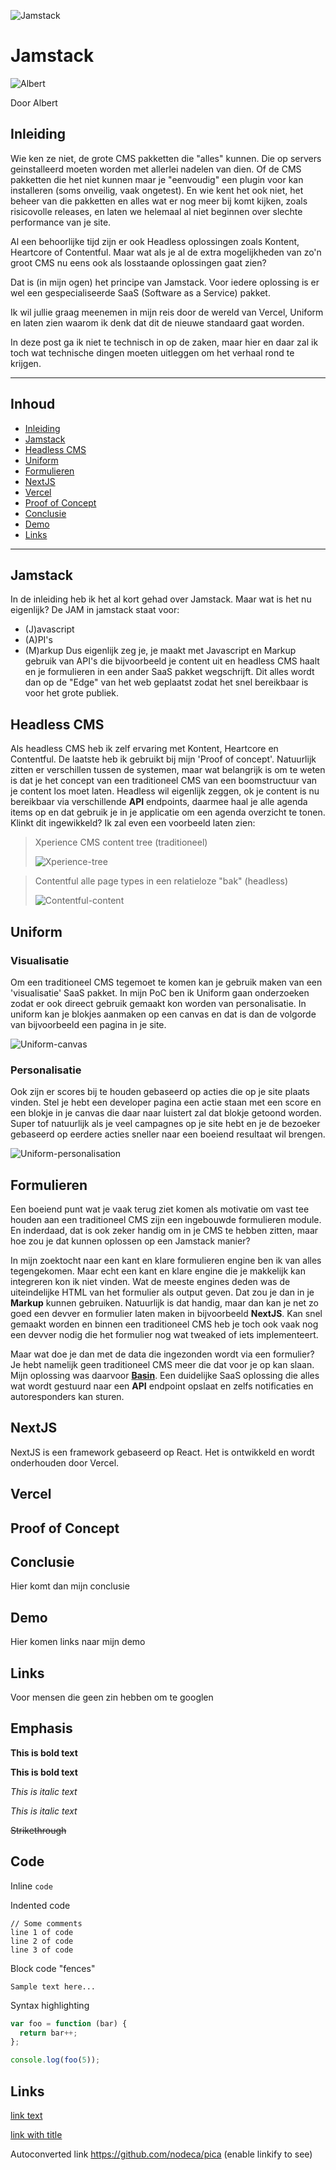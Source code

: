 ![Jamstack](https://d33wubrfki0l68.cloudfront.net/21c2e938a6a0468a8583b905f1156521c456f79c/2612d/img/logo/svg/jamstack_logo_darkbg.svg)
# Jamstack

![Albert](https://media-exp2.licdn.com/dms/image/C4D03AQEgWB327WYNBQ/profile-displayphoto-shrink_200_200/0/1649085287683?e=1662595200&v=beta&t=CYs_9ZmOahwzKHrCYoOUYS3nppyfBxR2K9avgzgN22o)

Door Albert

## Inleiding

Wie ken ze niet, de grote CMS pakketten die "alles" kunnen. Die op servers geinstalleerd moeten worden met allerlei nadelen van dien. Of de CMS pakketten die het niet kunnen maar je "eenvoudig" een plugin voor kan installeren (soms onveilig, vaak ongetest).
En wie kent het ook niet, het beheer van die pakketten en alles wat er nog meer bij komt kijken, zoals risicovolle releases, en laten we helemaal al niet beginnen over slechte performance van je site.

Al een behoorlijke tijd zijn er ook Headless oplossingen zoals Kontent, Heartcore of Contentful. Maar wat als je al de extra mogelijkheden van zo'n groot CMS nu eens ook als losstaande oplossingen gaat zien?

Dat is (in mijn ogen) het principe van Jamstack.
Voor iedere oplossing is er wel een gespecialiseerde SaaS (Software as a Service) pakket.

Ik wil jullie graag meenemen in mijn reis door de wereld van Vercel, Uniform en laten zien waarom ik denk dat dit de nieuwe standaard gaat worden.

In deze post ga ik niet te technisch in op de zaken, maar hier en daar zal ik toch wat technische dingen moeten uitleggen om het verhaal rond te krijgen.

---

## Inhoud

- [Inleiding](#inleiding)
- [Jamstack](#jamstack)
- [Headless CMS](#headless)
- [Uniform](#uniform)
- [Formulieren](#formulieren)
- [NextJS](#nextjs)
- [Vercel](#vercel)
- [Proof of Concept](#proofofconcept)
- [Conclusie](#conclusie)
- [Demo](#demo)
- [Links](#links)

---

## Jamstack
In de inleiding heb ik het al kort gehad over Jamstack. Maar wat is het nu eigenlijk?
De JAM in jamstack staat voor:
* (J)avascript
* (A)PI's
* (M)arkup
Dus eigenlijk zeg je, je maakt met Javascript en Markup gebruik van API's die bijvoorbeeld je content uit en headless CMS haalt en je formulieren in een ander SaaS pakket wegschrijft. Dit alles wordt dan op de "Edge" van het web geplaatst zodat het snel bereikbaar is voor het grote publiek.

## Headless CMS
Als headless CMS heb ik zelf ervaring met Kontent, Heartcore en Contentful.
De laatste heb ik gebruikt bij mijn 'Proof of concept'.
Natuurlijk zitten er verschillen tussen de systemen, maar wat belangrijk is om te weten is dat je het concept van een traditioneel CMS van een boomstructuur van je content los moet laten. Headless wil eigenlijk zeggen, ok je content is nu bereikbaar via verschillende **API** endpoints, daarmee haal je alle agenda items op en dat gebruik je in je applicatie om een agenda overzicht te tonen.
Klinkt dit ingewikkeld? Ik zal even een voorbeeld laten zien:

>Xperience CMS content tree (traditioneel)
>
>![Xperience-tree](https://gcdnb.pbrd.co/images/lI2zm8F9WR2Y.png?o=1)

>Contentful alle page types in een relatieloze "bak" (headless)
>
>![Contentful-content](https://gcdnb.pbrd.co/images/YgPYaFLvQZDq.png?o=1)

## Uniform
### Visualisatie
Om een traditioneel CMS tegemoet te komen kan je gebruik maken van een 'visualisatie' SaaS pakket. In mijn PoC ben ik Uniform gaan onderzoeken zodat er ook direect gebruik gemaakt kon worden van personalisatie. 
In uniform kan je blokjes aanmaken op een canvas en dat is dan de volgorde van bijvoorbeeld een pagina in je site.

![Uniform-canvas](https://gcdnb.pbrd.co/images/xD7QnQxWFasV.png?o=1)

### Personalisatie
Ook zijn er scores bij te houden gebaseerd op acties die op je site plaats vinden. Stel je hebt een developer pagina een actie staan met een score en een blokje in je canvas die daar naar luistert zal dat blokje getoond worden. Super tof natuurlijk als je veel campagnes op je site hebt en je de bezoeker gebaseerd op eerdere acties sneller naar een boeiend resultaat wil brengen.

![Uniform-personalisation](https://gcdnb.pbrd.co/images/2tE6bPrQOrmH.png?o=1)

## Formulieren
Een boeiend punt wat je vaak terug ziet komen als motivatie om vast tee houden aan een traditioneel CMS zijn een ingebouwde formulieren module. En inderdaad, dat is ook zeker handig om in je CMS te hebben zitten, maar hoe zou je dat kunnen oplossen op een Jamstack manier?

In mijn zoektocht naar een kant en klare formulieren engine ben ik van alles tegengekomen. Maar echt een kant en klare engine die je makkelijk kan integreren kon ik niet vinden. Wat de meeste engines deden was de uiteindelijke HTML van het formulier als output geven. Dat zou je dan in je **Markup** kunnen gebruiken. Natuurlijk is dat handig, maar dan kan je net zo goed een devver en formulier laten maken in bijvoorbeeld **NextJS**. Kan snel gemaakt worden en binnen een traditioneel CMS heb je toch ook vaak nog een devver nodig die het formulier nog wat tweaked of iets implementeert.

Maar wat doe je dan met de data die ingezonden wordt via een formulier? Je hebt namelijk geen traditioneel CMS meer die dat voor je op kan slaan.
Mijn oplossing was daarvoor **[Basin](https://usebasin.com/ "Use Basin")**.
Een duidelijke SaaS oplossing die alles wat wordt gestuurd naar een **API** endpoint opslaat en zelfs notificaties en autoresponders kan sturen.

## NextJS
NextJS is een framework gebaseerd op React. Het is ontwikkeld en wordt onderhouden door Vercel. 

## Vercel

## Proof of Concept

## Conclusie
Hier komt dan mijn conclusie

## Demo
Hier komen links naar mijn demo

## Links
Voor mensen die geen zin hebben om te googlen


## Emphasis

**This is bold text**

__This is bold text__

*This is italic text*

_This is italic text_

~~Strikethrough~~

## Code

Inline `code`

Indented code

    // Some comments
    line 1 of code
    line 2 of code
    line 3 of code


Block code "fences"

```
Sample text here...
```

Syntax highlighting

``` js
var foo = function (bar) {
  return bar++;
};

console.log(foo(5));
```


## Links

[link text](http://dev.nodeca.com)

[link with title](http://nodeca.github.io/pica/demo/ "title text!")

Autoconverted link https://github.com/nodeca/pica (enable linkify to see)